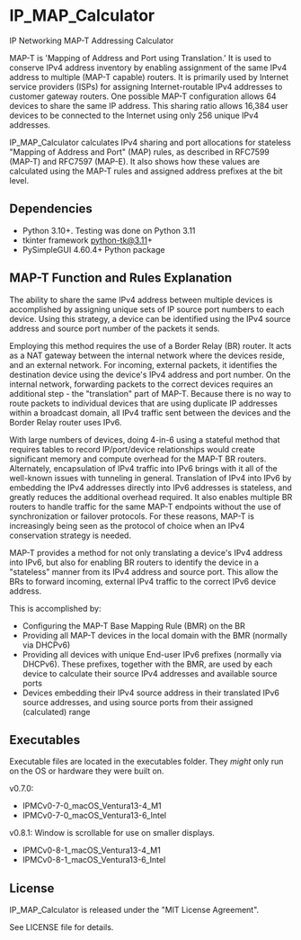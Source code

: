 # IP_MAP_Calculator

IP Networking MAP-T Addressing Calculator

MAP-T is 'Mapping of Address and Port using Translation.' It is used to conserve IPv4 address inventory by enabling assignment of the same IPv4 address to multiple (MAP-T capable) routers. It is primarily used by Internet service providers (ISPs) for assigning Internet-routable IPv4 addresses to customer gateway routers. One possible MAP-T configuration allows 64 devices to share the same IP address. This sharing ratio allows 16,384 user devices to be connected to the Internet using only 256 unique IPv4 addresses.

IP_MAP_Calculator calculates IPv4 sharing and port allocations for stateless "Mapping of Address and Port" (MAP) rules, as described in RFC7599 (MAP-T) and RFC7597 (MAP-E). It also shows how these values are calculated using the MAP-T rules and assigned address prefixes at the bit level.

## Dependencies

* Python 3.10+. Testing was done on Python 3.11
* tkinter framework python-tk@3.11+
* PySimpleGUI 4.60.4+ Python package

## MAP-T Function and Rules Explanation

The ability to share the same IPv4 address between multiple devices is accomplished by assigning unique sets of IP source port numbers to each device. Using this strategy, a device can be identified using the IPv4 source address and source port number of the packets it sends.

Employing this method requires the use of a Border Relay (BR) router. It acts as a NAT gateway between the internal network where the devices reside, and an external network. For incoming, external packets, it identifies the destination device using the device's IPv4 address and port number. On the internal network, forwarding packets to the correct devices requires an additional step - the "translation" part of MAP-T. Because there is no way to route packets to individual devices that are using duplicate IP addresses within a broadcast domain, all IPv4 traffic sent between the devices and the Border Relay router uses IPv6.

With large numbers of devices, doing 4-in-6 using a stateful method that requires tables to record IP/port/device relationships would create significant memory and compute overhead for the MAP-T BR routers. Alternately, encapsulation of IPv4 traffic into IPv6 brings with it all of the well-known issues with tunneling in general. Translation of IPv4 into IPv6 by embedding the IPv4 addresses directly into IPv6 addresses is stateless, and greatly reduces the additional overhead required. It also enables multiple BR routers to handle traffic for the same MAP-T endpoints without the use of synchronization or failover protocols. For these reasons, MAP-T is increasingly being seen as the protocol of choice when an IPv4 conservation strategy is needed.

MAP-T provides a method for not only translating a device's IPv4 address into IPv6, but also for enabling BR routers to identify the device in a "stateless" manner from its IPv4 address and source port. This allow the BRs to forward incoming, external IPv4 traffic to the correct IPv6 device address.

This is accomplished by:
* Configuring the MAP-T Base Mapping Rule (BMR) on the BR
* Providing all MAP-T devices in the local domain with the BMR (normally via DHCPv6)
* Providing all devices with unique End-user IPv6 prefixes (normally via DHCPv6). These prefixes, together with the BMR, are used by each device to calculate their source IPv4 addresses and available source ports
* Devices embedding their IPv4 source address in their translated IPv6 source addresses, and using source ports from their assigned (calculated) range

## Executables

Executable files are located in the executables folder.
They _might_ only run on the OS or hardware they were built on.

v0.7.0:
* IPMCv0-7-0_macOS_Ventura13-4_M1
* IPMCv0-7-0_macOS_Ventura13-6_Intel

v0.8.1:
Window is scrollable for use on smaller displays.
* IPMCv0-8-1_macOS_Ventura13-4_M1
* IPMCv0-8-1_macOS_Ventura13-6_Intel

## License

IP_MAP_Calculator is released under the "MIT License Agreement".

See LICENSE file for details.
